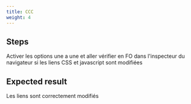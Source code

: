 ```yaml
---
title: CCC
weight: 4
---
```

## Steps

Activer les options une a une et aller vérifier en FO dans l'inspecteur du navigateur si les liens CSS et javascript sont modifiées

## Expected result

Les liens sont correctement modifiés

